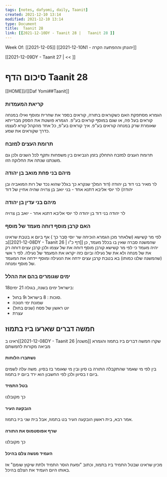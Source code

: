 ```yaml
---
tags: [notes, dafyomi, daily, Taanit] 
created: 2021-12-10 13:14
modified: 2021-12-10 13:14
type: Document
title:  Taanit 28
link: [[2021-12-10DY - Taanit 28 |   Taanit 28 ]]
---
```

Week Of: [[2021-12-05]]
[[2021-12-10N1 -  יהונתן וההפתעה הקרה]]

[[2021-12-09DY - Taanit 27 | << ]] 

# סיכום הדף  Taanit 28

[[HOME]]/[[Daf Yomi##Taanit]]

### קריאת המעמדות 
הגמרא מסתפקת האם כשקוראים בתורה, קוראים בספר את שחרית ומוסף ואילו במנחה קוראים בעל פה, או שגם במוסף קוראים בע"פ.
הגמרא פושטת את הספק מברייתא שאומרת שרק במנחה קוראים בע"פ. 
איך קוראים בע"פ, כל אחד מהקהל קורא לעצמו כדרך שקוראים את שמע.

### תרומת העצים למזבח
תרומת העצים למזבח התחלק בזמן הנביאים בין משפחות ותקף לכל השנים ולכן גם משנתנו שנתה את החלוקה הזו.

### מיהם בני פחת מואב בן יהודה 
לר מאיר בני דוד בן יהודה (דוד המלך שנקרא כך בגלל שהוא נכד של רות המואביה ובן יהודה)
לר יוסי אליבא דתנא אחד - בני יואב בן צרויה שהיה אחיין של דוד
### מיהם בני עדין בן יהודה
לר יהודה בני דוד בן יהודה
לר יוסי אליבא דתנא אחר - יואב בן צרויה

### האם קרבן מוסף דוחה מעמד של מוסף
לפי מר קשישא (שלאחר מכן הגמרא הוכיחה שר יוסי סבר כך ) אף ביום א בטבת שראינו ב[[2021-12-08DY - Taanit 26 | דף כ"ו]] שהמשנה סברה שאין בו בכלל מעמד, כן יהיה מעמד כי לפי מר קשישא קורבן מוסף דוחה את של עצמו ולכן קרבן עצים דוחה רק את של מנחה ולא את של נעילה וביום כזה יקראו את המעמד של נעילה.
לפי ר אשי (שהמשנה שלנו כמותו) בא בטבת קרבן עצים ידחה את הנעילה ומוסף יידחה את המעמד של מוסף ומנחה.

### ימים שגומרים בהם את ההלל
18בישראל  ימים בשנה, בגולה 21 ימים:
- סוכות : 8 בישראל ו9 בחול.
- שמונת ימי חנוכה
- יוט ראשון של פסח (שנים בחול)
- עצרת

## חמשה דברים שארעו ביז בתמוז
ראינו ב[[2021-12-08DY - Taanit 26 |משנה]] שקרו חמשה דברים ביז בתמוז והגמרא מביאה מקורות לחמשתם
#### נשתברו הלוחות 
בין לפי מי שאמר שהתקבלה התורה בו סיון ובין מי שאומר בז בסיון. משה עלה לשמים ביום ז בסיוון ולכן לפי החשבון הוא ירד ביום יז בתמוז.
#### בטל התמיד
כך מקובלנו
#### הובקעה העיר 
אמר רבא, בית ראשון הובקעה העיר בט בתמוז, אבל בית שני ביז בתמוז. 
#### שרף אפוסטמוס את התורה
כך מקובלנו
#### העמיד מנשה צלם בהיכל
מכיון שראינו שבטל התמיד ביז בתמוז, וכתוב "ומעת הוסר התמיד ולתת שיקוץ שומם" אז באותו היום העמיד את הצלם בהיכל.
